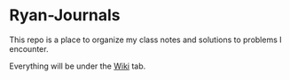 # Ryan-Journals

This repo is a place to organize my class notes and solutions to problems I encounter. 

Everything will be under the [Wiki](https://github.com/ryanrogo/Ryan-Journals/wiki) tab.
